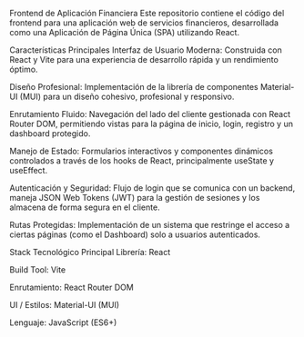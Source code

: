 Frontend de Aplicación Financiera
Este repositorio contiene el código del frontend para una aplicación web de servicios financieros, desarrollada como una Aplicación de Página Única (SPA) utilizando React.

Características Principales
Interfaz de Usuario Moderna: Construida con React y Vite para una experiencia de desarrollo rápida y un rendimiento óptimo.

Diseño Profesional: Implementación de la librería de componentes Material-UI (MUI) para un diseño cohesivo, profesional y responsivo.

Enrutamiento Fluido: Navegación del lado del cliente gestionada con React Router DOM, permitiendo vistas para la página de inicio, login, registro y un dashboard protegido.

Manejo de Estado: Formularios interactivos y componentes dinámicos controlados a través de los hooks de React, principalmente useState y useEffect.

Autenticación y Seguridad: Flujo de login que se comunica con un backend, maneja JSON Web Tokens (JWT) para la gestión de sesiones y los almacena de forma segura en el cliente.

Rutas Protegidas: Implementación de un sistema que restringe el acceso a ciertas páginas (como el Dashboard) solo a usuarios autenticados.

Stack Tecnológico Principal
Librería: React

Build Tool: Vite

Enrutamiento: React Router DOM

UI / Estilos: Material-UI (MUI)

Lenguaje: JavaScript (ES6+)
